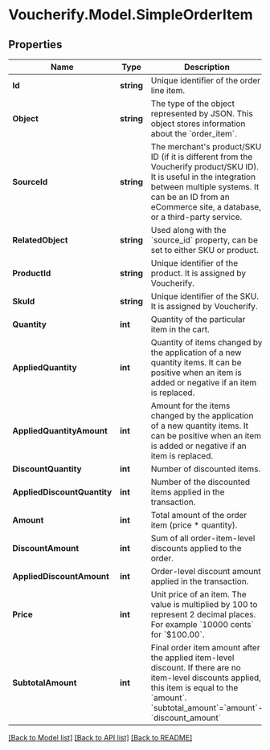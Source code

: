 # Voucherify.Model.SimpleOrderItem

## Properties

Name | Type | Description | Notes
------------ | ------------- | ------------- | -------------
**Id** | **string** | Unique identifier of the order line item. | [optional] 
**Object** | **string** | The type of the object represented by JSON. This object stores information about the &#x60;order_item&#x60;. | [optional] [default to ObjectEnum.OrderItem]
**SourceId** | **string** | The merchant&#39;s product/SKU ID (if it is different from the Voucherify product/SKU ID). It is useful in the integration between multiple systems. It can be an ID from an eCommerce site, a database, or a third-party service. | [optional] 
**RelatedObject** | **string** | Used along with the &#x60;source_id&#x60; property, can be set to either SKU or product. | [optional] 
**ProductId** | **string** | Unique identifier of the product. It is assigned by Voucherify. | [optional] 
**SkuId** | **string** | Unique identifier of the SKU. It is assigned by Voucherify. | [optional] 
**Quantity** | **int** | Quantity of the particular item in the cart. | [optional] 
**AppliedQuantity** | **int** | Quantity of items changed by the application of a new quantity items. It can be positive when an item is added or negative if an item is replaced. | [optional] 
**AppliedQuantityAmount** | **int** | Amount for the items changed by the application of a new quantity items. It can be positive when an item is added or negative if an item is replaced. | [optional] 
**DiscountQuantity** | **int** | Number of discounted items. | [optional] 
**AppliedDiscountQuantity** | **int** | Number of the discounted items applied in the transaction. | [optional] 
**Amount** | **int** | Total amount of the order item (price * quantity). | [optional] 
**DiscountAmount** | **int** | Sum of all order-item-level discounts applied to the order. | [optional] 
**AppliedDiscountAmount** | **int** | Order-level discount amount applied in the transaction. | [optional] 
**Price** | **int** | Unit price of an item. The value is multiplied by 100 to represent 2 decimal places. For example &#x60;10000 cents&#x60; for &#x60;$100.00&#x60;. | [optional] 
**SubtotalAmount** | **int** | Final order item amount after the applied item-level discount.  If there are no item-level discounts applied, this item is equal to the &#x60;amount&#x60;.    &#x60;subtotal_amount&#x60;&#x3D;&#x60;amount&#x60;-&#x60;discount_amount&#x60; | [optional] 

[[Back to Model list]](../../README.md#documentation-for-models) [[Back to API list]](../../README.md#documentation-for-api-endpoints) [[Back to README]](../../README.md)

